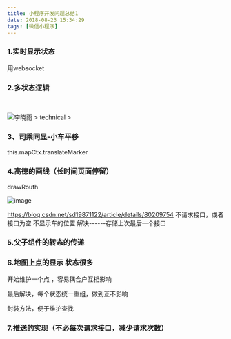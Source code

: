 ```yaml
---
title: 小程序开发问题总结1
date: 2018-08-23 15:34:29
tags: [微信小程序]
---
```


### 1.实时显示状态

用websocket

### 2.多状态逻辑 
<br><!--more-->

![李晓雨 > technical >](https://static.daojia.com/assets/project/tosimple-pic/imag1_1535010242559.png) 

### 3、司乘同显-小车平移

this.mapCtx.translateMarker
### 4.高德的画线（长时间页面停留）

drawRouth

![image](https://static.daojia.com/assets/project/tosimple-pic/imag2_1535010245694.png)

https://blog.csdn.net/sd19871122/article/details/80209754
不请求接口，或者接口为空
不显示车的位置
解决------存储上次最后一个接口
### 5.父子组件的转态的传递
### 6.地图上点的显示 状态很多

开始维护一个点 ，容易耦合户互相影响  

最后解决，每个状态统一重组，做到互不影响  

封装方法，便于维护查找  

### 7.推送的实现（不必每次请求接口，减少请求次数）















